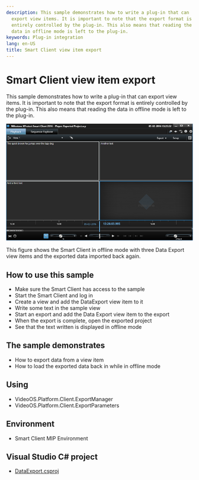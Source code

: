 ```yaml
---
description: This sample demonstrates how to write a plug-in that can
  export view items. It is important to note that the export format is
  entirely controlled by the plug-in. This also means that reading the
  data in offline mode is left to the plug-in.
keywords: Plug-in integration
lang: en-US
title: Smart Client view item export
---
```


# Smart Client view item export

This sample demonstrates how to write a plug-in that can export view
items. It is important to note that the export format is entirely
controlled by the plug-in. This also means that reading the data in
offline mode is left to the plug-in.

![Exported data in offline mode](DataExport.png)

This figure shows the Smart Client in offline mode with three Data
Export view items and the exported data imported back again.

## How to use this sample

-   Make sure the Smart Client has access to the sample
-   Start the Smart Client and log in
-   Create a view and add the DataExport view item to it
-   Write some text in the sample view
-   Start an export and add the Data Export view item to the export
-   When the export is complete, open the exported project
-   See that the text written is displayed in offline mode

## The sample demonstrates

-   How to export data from a view item
-   How to load the exported data back in while in offline mode

## Using

-   VideoOS.Platform.Client.ExportManager
-   VideoOS.Platform.Client.ExportParameters

## Environment

-   Smart Client MIP Environment

## Visual Studio C\# project

-   [DataExport.csproj](javascript:openLink('..\\\\PluginSamples\\\\DataExport\\\\DataExport.csproj');)

